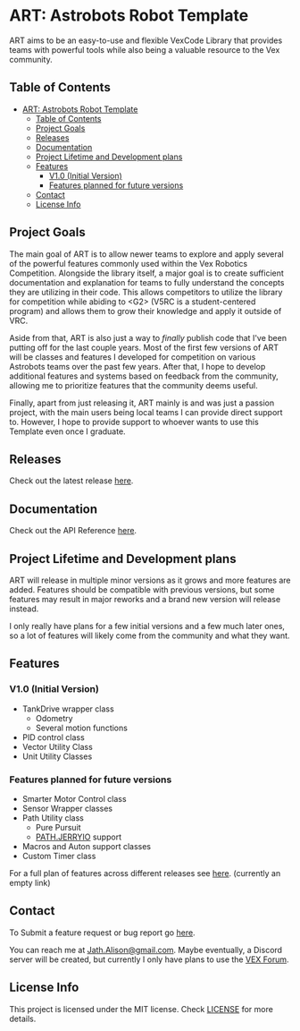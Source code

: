 # ART: Astrobots Robot Template

ART aims to be an easy-to-use and flexible VexCode Library that provides teams with powerful tools while also being a valuable resource to the Vex community.

## Table of Contents

- [ART: Astrobots Robot Template](#art-astrobots-robot-template)
  - [Table of Contents](#table-of-contents)
  - [Project Goals](#project-goals)
  - [Releases](#releases)
  - [Documentation](#documentation)
  - [Project Lifetime and Development plans](#project-lifetime-and-development-plans)
  - [Features](#features)
    - [V1.0 (Initial Version)](#v10-initial-version)
    - [Features planned for future versions](#features-planned-for-future-versions)
  - [Contact](#contact)
  - [License Info](#license-info)

## Project Goals

The main goal of ART is to allow newer teams to explore and apply several of the powerful features commonly used within the Vex Robotics Competition. Alongside the library itself, a major goal is to create sufficient documentation and explanation for teams to fully understand the concepts they are utilizing in their code. This allows competitors to utilize the library for competition while abiding to \<G2\> (V5RC is a student-centered program) and allows them to grow their knowledge and apply it outside of VRC.

Aside from that, ART is also just a way to *finally* publish code that I've been putting off for the last couple years. Most of the first few versions of ART will be classes and features I developed for competition on various Astrobots teams over the past few years. After that, I hope to develop additional features and systems based on feedback from the community, allowing me to prioritize features that the community deems useful.

Finally, apart from just releasing it, ART mainly is and was just a passion project, with the main users being local teams I can provide direct support to. However, I hope to provide support to whoever wants to use this Template even once I graduate.

## Releases

Check out the latest release [here](https://github.com/Jath-Alison/ART/releases/latest).

## Documentation

Check out the API Reference [here](https://jath-alison.github.io/ART/ART_Docs/index.html).

## Project Lifetime and Development plans

ART will release in multiple minor versions as it grows and more features are added. Features should be compatible with previous versions, but some features may result in major reworks and a brand new version will release instead.

I only really have plans for a few initial versions and a few much later ones, so a lot of features will likely come from the community and what they want.

## Features

### V1.0 (Initial Version)

- TankDrive wrapper class
  - Odometry
  - Several motion functions
- PID control class
- Vector Utility Class
- Unit Utility Classes

### Features planned for future versions

- Smarter Motor Control class
- Sensor Wrapper classes
- Path Utility class
  - Pure Pursuit
  - [PATH.JERRYIO](path.jerryio.com) support
- Macros and Auton support classes
- Custom Timer class

For a full plan of features across different releases see [here](Features.md). (currently an empty link)

## Contact

To Submit a feature request or bug report go [here](https://github.com/Jath-Alison/ART/issues).

You can reach me at <Jath.Alison@gmail.com>. Maybe eventually, a Discord server will be created, but currently I only have plans to use the [VEX Forum](vexforum.com).

## License Info

This project is licensed under the MIT license. Check [LICENSE](LICENSE) for more details.
